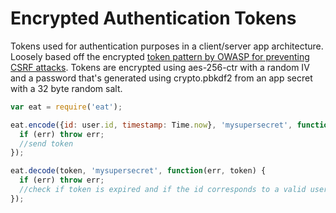 Encrypted Authentication Tokens
======================
Tokens used for authentication purposes in a client/server app architecture.
Loosely based off the encrypted [token pattern by OWASP for preventing CSRF attacks](https://www.owasp.org/index.php/Cross-Site_Request_Forgery_(CSRF)_Prevention_Cheat_Sheet).
Tokens are encrypted using aes-256-ctr with a random IV and a password that's generated 
using crypto.pbkdf2 from an app secret with a 32 byte random salt.

```javascript
var eat = require('eat');

eat.encode({id: user.id, timestamp: Time.now}, 'mysupersecret', function(err, token) {
  if (err) throw err;
  //send token
});

eat.decode(token, 'mysupersecret', function(err, token) {
  if (err) throw err;
  //check if token is expired and if the id corresponds to a valid user
});
